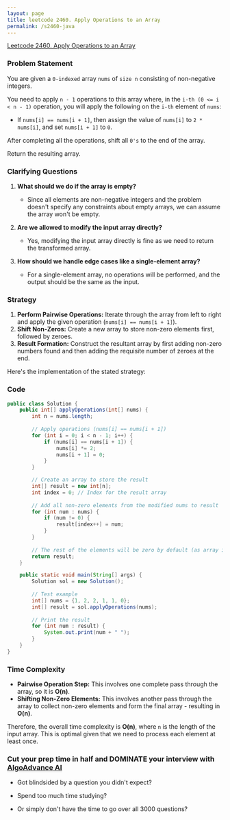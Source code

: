```yaml
---
layout: page
title: leetcode 2460. Apply Operations to an Array
permalink: /s2460-java
---
```

[Leetcode 2460. Apply Operations to an Array](https://algoadvance.github.io/algoadvance/l2460)
### Problem Statement

You are given a `0-indexed` array `nums` of `size n` consisting of non-negative integers.

You need to apply `n - 1` operations to this array where, in the `i-th (0 <= i < n - 1)` operation, you will apply the following on the `i-th` element of `nums`:
- If `nums[i] == nums[i + 1]`, then assign the value of `nums[i]` to `2 * nums[i]`, and set `nums[i + 1]` to `0`.

After completing all the operations, shift all `0's` to the end of the array.

Return the resulting array.

### Clarifying Questions

1. **What should we do if the array is empty?**
   - Since all elements are non-negative integers and the problem doesn't specify any constraints about empty arrays, we can assume the array won't be empty.

2. **Are we allowed to modify the input array directly?**
   - Yes, modifying the input array directly is fine as we need to return the transformed array.

3. **How should we handle edge cases like a single-element array?**
   - For a single-element array, no operations will be performed, and the output should be the same as the input.

### Strategy

1. **Perform Pairwise Operations:** Iterate through the array from left to right and apply the given operation (`nums[i] == nums[i + 1]`).
2. **Shift Non-Zeros:** Create a new array to store non-zero elements first, followed by zeroes.
3. **Result Formation:** Construct the resultant array by first adding non-zero numbers found and then adding the requisite number of zeroes at the end.

Here's the implementation of the stated strategy:

### Code

```java
public class Solution {
    public int[] applyOperations(int[] nums) {
        int n = nums.length;
        
        // Apply operations (nums[i] == nums[i + 1])
        for (int i = 0; i < n - 1; i++) {
            if (nums[i] == nums[i + 1]) {
                nums[i] *= 2;
                nums[i + 1] = 0;
            }
        }

        // Create an array to store the result
        int[] result = new int[n];
        int index = 0; // Index for the result array
        
        // Add all non-zero elements from the modified nums to result
        for (int num : nums) {
            if (num != 0) {
                result[index++] = num;
            }
        }
        
        // The rest of the elements will be zero by default (as array initialized to zeros)
        return result;
    }

    public static void main(String[] args) {
        Solution sol = new Solution();
        
        // Test example
        int[] nums = {1, 2, 2, 1, 1, 0};
        int[] result = sol.applyOperations(nums);
        
        // Print the result
        for (int num : result) {
            System.out.print(num + " ");
        }
    }
}
```

### Time Complexity

- **Pairwise Operation Step:** This involves one complete pass through the array, so it is **O(n)**.
- **Shifting Non-Zero Elements:** This involves another pass through the array to collect non-zero elements and form the final array - resulting in **O(n)**.

Therefore, the overall time complexity is **O(n)**, where `n` is the length of the input array. This is optimal given that we need to process each element at least once.


### Cut your prep time in half and DOMINATE your interview with [AlgoAdvance AI](https://algoAdvance.com)

- Got blindsided by a question you didn't expect?

- Spend too much time studying?

- Or simply don't have the time to go over all 3000 questions?

